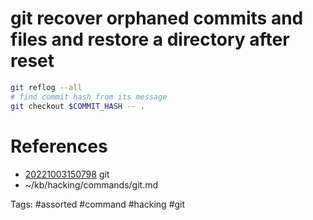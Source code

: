 # git recover orphaned commits and files and restore a directory after reset
```bash
git reflog --all
# find commit hash from its message
git checkout $COMMIT_HASH -- .
```

# References
- [20221003150798](/zet/20221003150798/README.md) git
- ~/kb/hacking/commands/git.md

Tags:
    #assorted #command #hacking #git
